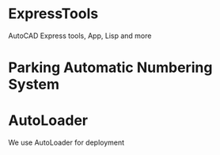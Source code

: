 # ExpressTools
AutoCAD Express tools, App, Lisp and more

# Parking Automatic Numbering System

# AutoLoader
We use AutoLoader for deployment
